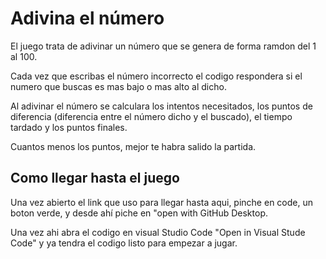 
# Adivina el número

El juego trata de adivinar un número que se genera de forma ramdon del 1 al 100. 

Cada vez que escribas el número incorrecto el codigo respondera si el numero que buscas es mas bajo o mas alto al dicho. 

Al adivinar el número se calculara los intentos necesitados, los puntos de diferencia (diferencia entre el número dicho y el buscado), el tiempo tardado y los puntos finales. 

Cuantos menos los puntos, mejor te habra salido la partida.






## Como llegar hasta el juego

Una vez abierto el link que uso para llegar hasta aqui, pinche en code, un boton verde, y desde ahí piche en "open with GitHub Desktop.

Una vez ahi abra el codigo en visual Studio Code "Open in Visual Stude Code" y ya tendra el codigo listo para empezar a jugar. 


